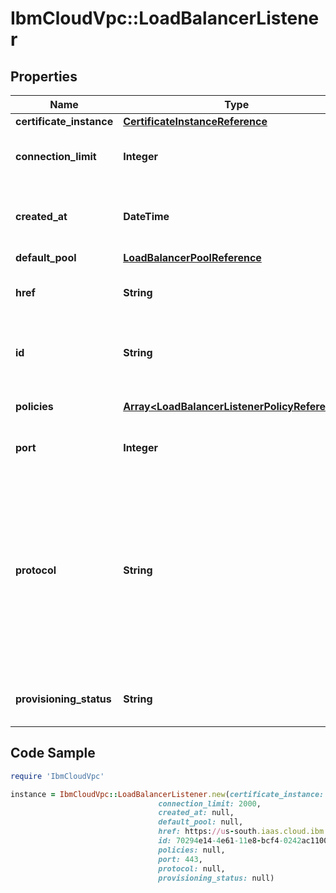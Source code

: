 # IbmCloudVpc::LoadBalancerListener

## Properties

Name | Type | Description | Notes
------------ | ------------- | ------------- | -------------
**certificate_instance** | [**CertificateInstanceReference**](CertificateInstanceReference.md) |  | [optional] 
**connection_limit** | **Integer** | The connection limit of the listener. | [optional] 
**created_at** | **DateTime** | The date and time that this listener was created | 
**default_pool** | [**LoadBalancerPoolReference**](LoadBalancerPoolReference.md) |  | [optional] 
**href** | **String** | The listener&#39;s canonical URL. | 
**id** | **String** | The unique identifier for this load balancer listener | 
**policies** | [**Array&lt;LoadBalancerListenerPolicyReference&gt;**](LoadBalancerListenerPolicyReference.md) | The list of policies of this listener | [optional] 
**port** | **Integer** | The listener port number. | 
**protocol** | **String** | The listener protocol. Load balancers in the &#x60;network&#x60; family support &#x60;tcp&#x60;. Load balancers in the &#x60;application&#x60; family support &#x60;tcp&#x60;, &#x60;http&#x60;, and &#x60;https&#x60;. | 
**provisioning_status** | **String** | The provisioning status of this listener | 

## Code Sample

```ruby
require 'IbmCloudVpc'

instance = IbmCloudVpc::LoadBalancerListener.new(certificate_instance: null,
                                 connection_limit: 2000,
                                 created_at: null,
                                 default_pool: null,
                                 href: https://us-south.iaas.cloud.ibm.com/v1/load_balancers/dd754295-e9e0-4c9d-bf6c-58fbc59e5727/listeners/70294e14-4e61-11e8-bcf4-0242ac110004,
                                 id: 70294e14-4e61-11e8-bcf4-0242ac110004,
                                 policies: null,
                                 port: 443,
                                 protocol: null,
                                 provisioning_status: null)
```


